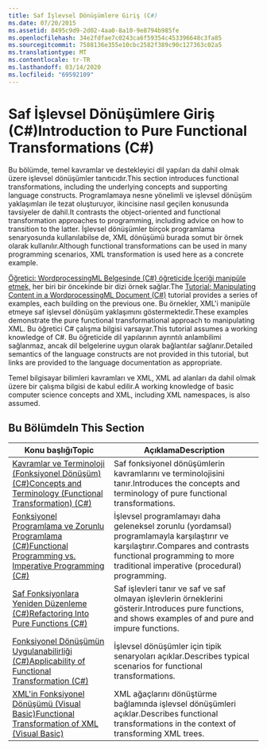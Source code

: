 ```yaml
---
title: Saf İşlevsel Dönüşümlere Giriş (C#)
ms.date: 07/20/2015
ms.assetid: 8495c9d9-2d02-4aa0-8a10-9e8794b985fe
ms.openlocfilehash: 34e2fdfae7c0243ca6f59354c453396648c3fa85
ms.sourcegitcommit: 7588136e355e10cbc2582f389c90c127363c02a5
ms.translationtype: MT
ms.contentlocale: tr-TR
ms.lasthandoff: 03/14/2020
ms.locfileid: "69592109"
---
```

# <a name="introduction-to-pure-functional-transformations-c"></a><span data-ttu-id="14142-102">Saf İşlevsel Dönüşümlere Giriş (C#)</span><span class="sxs-lookup"><span data-stu-id="14142-102">Introduction to Pure Functional Transformations (C#)</span></span>
<span data-ttu-id="14142-103">Bu bölümde, temel kavramlar ve destekleyici dil yapıları da dahil olmak üzere işlevsel dönüşümler tanıtıcıdır.</span><span class="sxs-lookup"><span data-stu-id="14142-103">This section introduces functional transformations, including the underlying concepts and supporting language constructs.</span></span> <span data-ttu-id="14142-104">Programlamaya nesne yönelimli ve işlevsel dönüşüm yaklaşımları ile tezat oluşturuyor, ikincisine nasıl geçilen konusunda tavsiyeler de dahil.</span><span class="sxs-lookup"><span data-stu-id="14142-104">It contrasts the object-oriented and functional transformation approaches to programming, including advice on how to transition to the latter.</span></span> <span data-ttu-id="14142-105">İşlevsel dönüşümler birçok programlama senaryosunda kullanılabilse de, XML dönüşümü burada somut bir örnek olarak kullanılır.</span><span class="sxs-lookup"><span data-stu-id="14142-105">Although functional transformations can be used in many programming scenarios, XML transformation is used here as a concrete example.</span></span>  
  
 <span data-ttu-id="14142-106">[Öğretici: WordprocessingML Belgesinde (C#) öğreticide İçeriği manipüle etmek,](./shape-of-wordprocessingml-documents.md) her biri bir öncekinde bir dizi örnek sağlar.</span><span class="sxs-lookup"><span data-stu-id="14142-106">The [Tutorial: Manipulating Content in a WordprocessingML Document (C#)](./shape-of-wordprocessingml-documents.md) tutorial provides a series of examples, each building on the previous one.</span></span> <span data-ttu-id="14142-107">Bu örnekler, XML'i manipüle etmeye saf işlevsel dönüşüm yaklaşımını göstermektedir.</span><span class="sxs-lookup"><span data-stu-id="14142-107">These examples demonstrate the pure functional transformational approach to manipulating XML.</span></span> <span data-ttu-id="14142-108">Bu öğretici C# çalışma bilgisi varsayar.</span><span class="sxs-lookup"><span data-stu-id="14142-108">This tutorial assumes a working knowledge of C#.</span></span> <span data-ttu-id="14142-109">Bu öğreticide dil yapılarının ayrıntılı anlambilimi sağlanmaz, ancak dil belgelerine uygun olarak bağlantılar sağlanır.</span><span class="sxs-lookup"><span data-stu-id="14142-109">Detailed semantics of the language constructs are not provided in this tutorial, but links are provided to the language documentation as appropriate.</span></span>  
  
 <span data-ttu-id="14142-110">Temel bilgisayar bilimleri kavramları ve XML, XML ad alanları da dahil olmak üzere bir çalışma bilgisi de kabul edilir.</span><span class="sxs-lookup"><span data-stu-id="14142-110">A working knowledge of basic computer science concepts and XML, including XML namespaces, is also assumed.</span></span>  
  
## <a name="in-this-section"></a><span data-ttu-id="14142-111">Bu Bölümde</span><span class="sxs-lookup"><span data-stu-id="14142-111">In This Section</span></span>  
  
|<span data-ttu-id="14142-112">Konu başlığı</span><span class="sxs-lookup"><span data-stu-id="14142-112">Topic</span></span>|<span data-ttu-id="14142-113">Açıklama</span><span class="sxs-lookup"><span data-stu-id="14142-113">Description</span></span>|  
|-----------|-----------------|  
|[<span data-ttu-id="14142-114">Kavramlar ve Terminoloji (Fonksiyonel Dönüşüm) (C#)</span><span class="sxs-lookup"><span data-stu-id="14142-114">Concepts and Terminology (Functional Transformation) (C#)</span></span>](./concepts-and-terminology-functional-transformation.md)|<span data-ttu-id="14142-115">Saf fonksiyonel dönüşümlerin kavramlarını ve terminolojisini tanır.</span><span class="sxs-lookup"><span data-stu-id="14142-115">Introduces the concepts and terminology of pure functional transformations.</span></span>|  
|[<span data-ttu-id="14142-116">Fonksiyonel Programlama ve Zorunlu Programlama (C#)</span><span class="sxs-lookup"><span data-stu-id="14142-116">Functional Programming vs. Imperative Programming (C#)</span></span>](./functional-programming-vs-imperative-programming.md)|<span data-ttu-id="14142-117">İşlevsel programlamayı daha geleneksel zorunlu (yordamsal) programlamayla karşılaştırır ve karşılaştırır.</span><span class="sxs-lookup"><span data-stu-id="14142-117">Compares and contrasts functional programming to more traditional imperative (procedural) programming.</span></span>|  
|[<span data-ttu-id="14142-118">Saf Fonksiyonlara Yeniden Düzenleme (C#)</span><span class="sxs-lookup"><span data-stu-id="14142-118">Refactoring Into Pure Functions (C#)</span></span>](./refactoring-into-pure-functions.md)|<span data-ttu-id="14142-119">Saf işlevleri tanır ve saf ve saf olmayan işlevlerin örneklerini gösterir.</span><span class="sxs-lookup"><span data-stu-id="14142-119">Introduces pure functions, and shows examples of and pure and impure functions.</span></span>|  
|[<span data-ttu-id="14142-120">Fonksiyonel Dönüşümün Uygulanabilirliği (C#)</span><span class="sxs-lookup"><span data-stu-id="14142-120">Applicability of Functional Transformation (C#)</span></span>](./applicability-of-functional-transformation.md)|<span data-ttu-id="14142-121">İşlevsel dönüşümler için tipik senaryoları açıklar.</span><span class="sxs-lookup"><span data-stu-id="14142-121">Describes typical scenarios for functional transformations.</span></span>|  
|[<span data-ttu-id="14142-122">XML'in Fonksiyonel Dönüşümü (Visual Basic)</span><span class="sxs-lookup"><span data-stu-id="14142-122">Functional Transformation of XML (Visual Basic)</span></span>](../../../../visual-basic/programming-guide/concepts/linq/functional-transformation-of-xml.md)|<span data-ttu-id="14142-123">XML ağaçlarını dönüştürme bağlamında işlevsel dönüşümleri açıklar.</span><span class="sxs-lookup"><span data-stu-id="14142-123">Describes functional transformations in the context of transforming XML trees.</span></span>|  
  